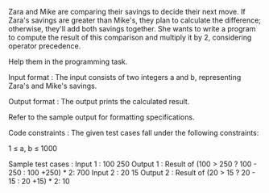 Zara and Mike are comparing their savings to decide their next move. If Zara's savings are greater than Mike's, they plan to calculate the difference; otherwise, they'll add both savings together. She wants to write a program to compute the result of this comparison and multiply it by 2, considering operator precedence.



Help them in the programming task.

Input format :
The input consists of two integers a and b, representing Zara's and Mike's savings.

Output format :
The output prints the calculated result.



Refer to the sample output for formatting specifications.

Code constraints :
The given test cases fall under the following constraints:

1 ≤ a, b ≤ 1000

Sample test cases :
Input 1 :
100 250
Output 1 :
Result of (100 > 250 ? 100 - 250 : 100 +250) * 2: 700
Input 2 :
20 15
Output 2 :
Result of (20 > 15 ? 20 - 15 : 20 +15) * 2: 10
